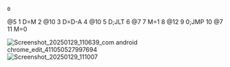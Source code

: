 

    0
@5 
    1
D=M 
    2
@10 
    3
D=D-A 
    4
@10 
    5
D;JLT 
    6
@7 
    7
M=1 
    8
@12 
    9
0;JMP 
   10
@7 
   11
M=0

![Screenshot_20250129_110639_com android chrome_edit_411050527997694](https://github.com/user-attachments/assets/c178c6fb-863c-420d-85b8-b5b3cad487a5)
![Screenshot_20250129_111007](https://github.com/user-attachments/assets/69991661-aa4d-4f64-99ea-1423a29fd35a)
